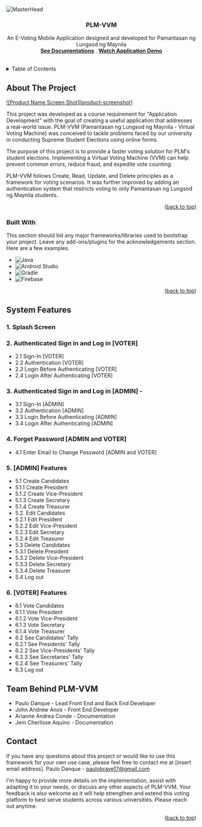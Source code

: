 
<!-- PROJECT LOGO -->

  ![MasterHead](https://github.com/paulopoig/PLM-VVM/assets/78188625/10df8aa8-5312-4c0b-947a-a132c4274bec)

  <h3 align="center">PLM-VVM</h3>

  <p align="center">
    An E-Voting Mobile Application designed and developed for Pamantasan ng Lungsod ng Maynila
    <br />
    <a href="https://docs.google.com/document/d/1DuJeo9jPDymLdiOk2fj8YA4oNImGuDPo/edit?fbclid=IwAR0SrmQUGVfXsyedA_8XuEuEml8uJLZPj0JdSsJ7K98l-XL2IVcVGxEsLKE"><strong>See Documentations</strong></a>
    .
    <a href="https://youtu.be/EiDuVYKZUM4?si=nb3YNV1Q6ulnT-Gz"><strong>Watch Application Demo</strong></a>
    <br />
    <br />
   
  </p>
</div>



<!-- TABLE OF CONTENTS -->
<details>
  <summary>Table of Contents</summary>
  <ol>
    <li>
      <a href="#about-the-project">About The Project</a>
      <ul>
        <li><a href="#built-with">Built With</a></li>
      </ul>
    </li>
    <li>
      <a href="#system-features">System Features</a>
    </li>
    <li>
      <a href="team-behind-plm-vvm">Team Behind PLM-VVM</a>
    </li>
    <li>
      <a href="#contact">Contact</a>
    </li>
</details>



<!-- ABOUT THE PROJECT -->
## About The Project

[![Product Name Screen Shot][product-screenshot]](https://example.com)

This project was developed as a course requirement for "Application Development" with the goal of creating a useful application that addresses a real-world issue. PLM-VVM (Pamantasan ng Lungsod ng Maynila - Virtual Voting Machine) was conceived to tackle problems faced by our university in conducting Supreme Student Elections using online forms.

The purpose of this project is to provide a faster voting solution for PLM's student elections. Implementing a Virtual Voting Machine (VVM) can help prevent common errors, reduce fraud, and expedite vote counting.

PLM-VVM follows Create, Read, Update, and Delete principles as a framework for voting scenarios. It was further improved by adding an authentication system that restricts voting to only Pamantasan ng Lungsod ng Maynila students.

<p align="right">(<a href="#readme-top">back to top</a>)</p>



### Built With

This section should list any major frameworks/libraries used to bootstrap your project. Leave any add-ons/plugins for the acknowledgements section. Here are a few examples.

* ![Java](https://img.shields.io/badge/java-%23ED8B00.svg?style=for-the-badge&logo=openjdk&logoColor=white)
* ![Android Studio](https://img.shields.io/badge/Android%20Studio-3DDC84.svg?style=for-the-badge&logo=android-studio&logoColor=white)
* ![Gradle](https://img.shields.io/badge/Gradle-02303A.svg?style=for-the-badge&logo=Gradle&logoColor=white)
* ![Firebase](https://img.shields.io/badge/Firebase-039BE5?style=for-the-badge&logo=Firebase&logoColor=white)

<p align="right">(<a href="#readme-top">back to top</a>)</p>



<!-- SYSTEM FEATURES -->
## System Features

### 1. Splash Screen 
### 2. Authenticated Sign in and Log in [VOTER]
  * 2.1 Sign-In [VOTER]
  * 2.2 Authentication [VOTER]
  * 2.3 Login Before Authenticating [VOTER]
  * 2.4 Login After Authenticating [VOTER] 
 ### 3. Authenticated Sign in and Log in [ADMIN] -
  * 3.1 Sign-In [ADMIN]
  * 3.2 Authentication [ADMIN]
  * 3.3 Login Before Authenticating [ADMIN]
  * 3.4 Login After Authenticating [ADMIN]
### 4. Forget Password [ADMIN and VOTER]
  * 4.1 Enter Email to Change Password [ADMIN and VOTER]
### 5. [ADMIN] Features
  * 5.1 Create Candidates
  * 5.1.1 Create President
  * 5.1.2 Create Vice-President
  * 5.1.3 Create Secretary
  * 5.1.4 Create Treasurer
  * 5.2. Edit Candidates
  * 5.2.1 Edit President
  * 5.2.2 Edit Vice-President
  * 5.2.3 Edit Secretary
  * 5.2.4 Edit Treasurer
  * 5.3 Delete Candidates
  * 5.3.1 Delete President
  * 5.3.2 Delete Vice-President
  * 5.3.3 Delete Secretary
  * 5.3.4 Delete Treasurer
  * 5.4 Log out
### 6. [VOTER] Features
  * 6.1 Vote Candidates
  * 6.1.1 Vote President
  * 6.1.2 Vote Vice-President
  * 6.1.3 Vote Secretary
  * 6.1.4 Vote Treasurer
  * 6.2 See Candidates' Tally
  * 6.2.1 See Presidents' Tally
  * 6.2.2 See Vice-Presidents' Tally
  * 6.2.3 See Secretaries' Tally
  * 6.2.4 See Treasurers' Tally
  * 6.3 Log out
    
<!-- TEAM BEHIND PLM-VVM -->
## Team Behind PLM-VVM
* Paulo Danque - Lead Front End and Back End Developer
* John Andrew Anos - Front End Developer
* Arianne Andrea Conde - Documentation
* Jem Cherlisse Aquino - Documentation

<!-- CONTACT -->
## Contact
If you have any questions about this project or would like to use this framework for your own use case, please feel free to contact me at [insert email address].
Paulo Danque - paulobrave17@gmail.com

I'm happy to provide more details on the implementation, assist with adapting it to your needs, or discuss any other aspects of PLM-VVM. Your feedback is also welcome as it will help strengthen and extend this voting platform to best serve students across various universities. Please reach out anytime.

<p align="right">(<a href="#readme-top">back to top</a>)</p>

